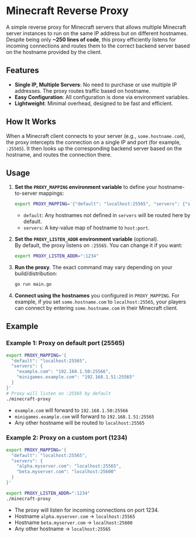 # Minecraft Reverse Proxy

A simple reverse proxy for Minecraft servers that allows multiple Minecraft server instances to run on the same IP address but on different hostnames. Despite being only **~250 lines of code**, this proxy efficiently listens for incoming connections and routes them to the correct backend server based on the hostname provided by the client.


## Features

- **Single IP, Multiple Servers**: No need to purchase or use multiple IP addresses. The proxy routes traffic based on hostname.
- **Easy Configuration**: All configuration is done via environment variables.
- **Lightweight**: Minimal overhead, designed to be fast and efficient.

## How It Works

When a Minecraft client connects to your server (e.g., `some.hostname.com`), the proxy intercepts the connection on a single IP and port (for example, `:25565`). It then looks up the corresponding backend server based on the hostname, and routes the connection there.

## Usage

1. **Set the `PROXY_MAPPING` environment variable** to define your hostname-to-server mappings:

   ```bash
   export PROXY_MAPPING='{"default": "localhost:25565", "servers": {"some.hostname.com": "localhost:25565", "some.other.hostname.com": "localhost:1234"}}'
   ```
    - `default`: Any hostnames not defined in `servers` will be routed here by default.
    - `servers`: A key-value map of hostname to `host:port`.

2. **Set the `PROXY_LISTEN_ADDR` environment variable** (optional).  
   By default, the proxy listens on `:25565`. You can change it if you want:

   ```bash
   export PROXY_LISTEN_ADDR=":1234"
   ```

3. **Run the proxy**. The exact command may vary depending on your build/distribution:
   ```bash
   go run main.go
   ```

4. **Connect using the hostnames** you configured in `PROXY_MAPPING`. For example, if you set `some.hostname.com` to `localhost:25565`, your players can connect by entering `some.hostname.com` in their Minecraft client.

## Example

### Example 1: Proxy on default port (25565)

```bash
export PROXY_MAPPING='{
  "default": "localhost:25565",
  "servers": {
    "example.com": "192.168.1.50:25566",
    "minigames.example.com": "192.168.1.51:25565"
  }
}'
# Proxy will listen on :25565 by default
./minecraft-proxy
```

- `example.com` will forward to `192.168.1.50:25566`
- `minigames.example.com` will forward to `192.168.1.51:25565`
- Any other hostname will be routed to `localhost:25565`

### Example 2: Proxy on a custom port (1234)

```bash
export PROXY_MAPPING='{
  "default": "localhost:25565",
  "servers": {
    "alpha.myserver.com": "localhost:25565",
    "beta.myserver.com": "localhost:25600"
  }
}'

export PROXY_LISTEN_ADDR=":1234"
./minecraft-proxy
```

- The proxy will listen for incoming connections on port 1234.
- Hostname `alpha.myserver.com` -> `localhost:25565`
- Hostname `beta.myserver.com` -> `localhost:25600`
- Any other hostname -> `localhost:25565`

